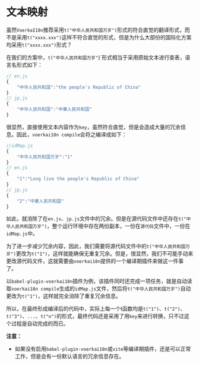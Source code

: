 # 文本映射

虽然`VoerkaI18n`推荐采用`t("中华人民共和国万岁")`形式的符合直觉的翻译形式，而不是采用`t("xxxx.xxx")`这样不符合直觉的形式，但是为什么大部份的国际化方案均采用`t("xxxx.xxx")`形式？

在我们的方案中，`t("中华人民共和国万岁"`)`形式相当于采用原始文本进行查表，语言名形式如下：

```javascript | pure
// en.js
{
    "中华人民共和国":"the people's Republic of China"
}
// jp.js
{
    "中华人民共和国":"中華人民共和国"
}
```

很显然，直接使用文本内容作为`key`，虽然符合直觉，但是会造成大量的冗余信息。因此，`voerkai18n compile`会将之编译成如下：

```javascript | pure
//idMap.js
{
    "中华人民共和国万岁":"1"
}
// en.js
{
    "1":"Long live the people's Republic of China"
}
// jp.js
{
    "2":"中華人民共和国"
}
```

如此，就消除了在`en.js`、`jp.js`文件中的冗余。但是在源代码文件中还存在`t("中华人民共和国万岁")`，整个运行环境中存在两份副本，一份在`源代码`文件中，一份在`idMap.js`中。

为了进一步减少冗余内容，因此，我们需要将源代码文件中的`t("中华人民共和国万岁")`更改为`t("1")`，这样就能确保无重复冗余。但是，很显然，我们不可能手动来更改源代码文件，这就需要由`voerkai18n`提供的一个编译期插件来做这一件事了。

以`babel-plugin-voerkai18n`插件为例，该插件同时还完成一项任务，就是自动读取`voerkai18n compile`生成的`idMap.js`文件，然后将`t("中华人民共和国万岁")`自动更改为`t("1")`，这样就完全消除了重复冗余信息。

所以，在最终形成编译后的代码中，实际上每一个t函数均是`t("1")`、`t("2")`、`t("3")`、`...`、`t("n")`的形式，最终代码还是采用了用`key`来进行转换，只不过这个过程是自动完成的而已。

**注意：**

- 如果没有启用`babel-plugin-voerkai18n`或`vite`等编译期插件，还是可以正常工作，但是会有一份默认语言的冗余信息存在。